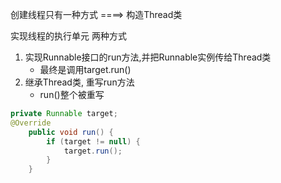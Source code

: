 创建线程只有一种方式 ====> 构造Thread类

实现线程的执行单元 两种方式 

1. 实现Runnable接口的run方法,并把Runnable实例传给Thread类
   - 最终是调用target.run()
2. 继承Thread类, 重写run方法
   - run()整个被重写



```java
private Runnable target;
@Override
    public void run() {
        if (target != null) {
            target.run();
        }
    }
```

